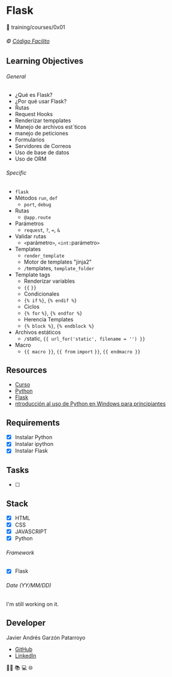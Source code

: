 # Flask
:open_file_folder: training/courses/0x01

###### :copyright: [Código Facilito](https://codigofacilito.com/)

## Learning Objectives
###### General
* ¿Qué es Flask?
* ¿Por qué usar Flask?
* Rutas
* Request Hooks
* Renderizar tempplates
* Manejo de archivos est´ticos
* manejo de peticiones
* Formularios
* Servidores de Correos
* Uso de base de datos
* Uso de ORM
###### Specific
* ```flask```
* Métodos ```run```, ```def```
  - ```port```, ```debug```
* Rutas
  - ```@app.route```
* Parámetros
  - ```request```, ```?```, ```=```, ```&```
* Validar rutas
  - ```<```parámetro```>```, ```<int:```parámetro```>```
* Templates
  - ```render_template```
  - Motor de templates "jinja2"
  - ```/```templates, ```template_folder```
* Template tags
  - Renderizar variables
  - ```{{```  ```}}```
  - Condicionales
  - ```{% if```  ```%}```, ```{% endif %}```
  - Ciclos
  - ```{% for```  ```%}```, ```{% endfor %}```
  - Herencia Templates
  - ```{% block %}```, ```{% endblock %}```
* Archivos estáticos
  - ```/```static, ```{{ url_for('static', filename = '') }}```
* Macro
  - ```{{ macro }}```, ```{{ from``` ```import``` ```}}```, ```{{ endmacro }}```

## Resources
* [Curso](https://www.youtube.com/playlist?list=PLagErt3C7iltAydvN6SgCVKsOH4xQQKsk)
* [Python](https://www.python.org/)
* [Flask](https://flask.palletsprojects.com)
* [ntroducción al uso de Python en Windows para principiantes](https://docs.microsoft.com/es-es/windows/python/beginners)

## Requirements
* [x] Instalar Python
* [x] Instalar ipython
* [x] Instalar Flask

## Tasks
* [ ] 

## Stack
* [x] HTML
* [x] CSS
* [x] JAVASCRIPT
* [x] Python
###### Framework
* [x] Flask

###### Date (YY/MM/DD)
I'm still working on it.

## Developer
Javier Andrés Garzón Patarroyo
- [GitHub](https://github.com/javierandresgp)
- [LinkedIn](https://www.linkedin.com/in/javierandresgp/)

:man_technologist: :books: :computer: :globe_with_meridians:
